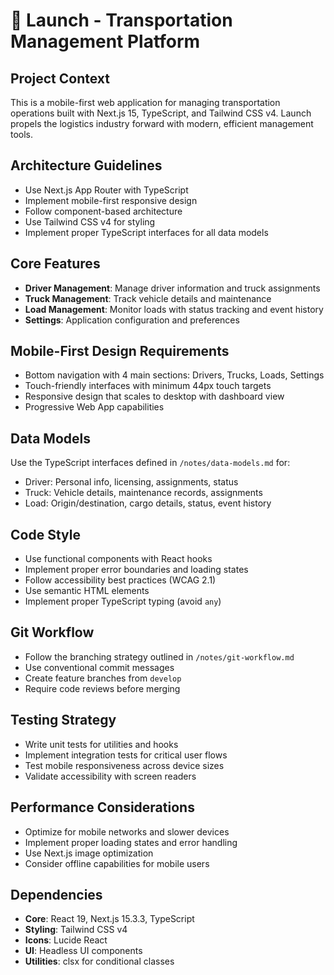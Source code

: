 <!-- Use this file to provide workspace-specific custom instructions to Copilot. For more details, visit https://code.visualstudio.com/docs/copilot/copilot-customization#_use-a-githubcopilotinstructionsmd-file -->

# 🚀 Launch - Transportation Management Platform

## Project Context
This is a mobile-first web application for managing transportation operations built with Next.js 15, TypeScript, and Tailwind CSS v4. Launch propels the logistics industry forward with modern, efficient management tools.

## Architecture Guidelines
- Use Next.js App Router with TypeScript
- Implement mobile-first responsive design
- Follow component-based architecture
- Use Tailwind CSS v4 for styling
- Implement proper TypeScript interfaces for all data models

## Core Features
- **Driver Management**: Manage driver information and truck assignments
- **Truck Management**: Track vehicle details and maintenance
- **Load Management**: Monitor loads with status tracking and event history  
- **Settings**: Application configuration and preferences

## Mobile-First Design Requirements
- Bottom navigation with 4 main sections: Drivers, Trucks, Loads, Settings
- Touch-friendly interfaces with minimum 44px touch targets
- Responsive design that scales to desktop with dashboard view
- Progressive Web App capabilities

## Data Models
Use the TypeScript interfaces defined in `/notes/data-models.md` for:
- Driver: Personal info, licensing, assignments, status
- Truck: Vehicle details, maintenance records, assignments
- Load: Origin/destination, cargo details, status, event history

## Code Style
- Use functional components with React hooks
- Implement proper error boundaries and loading states
- Follow accessibility best practices (WCAG 2.1)
- Use semantic HTML elements
- Implement proper TypeScript typing (avoid `any`)

## Git Workflow
- Follow the branching strategy outlined in `/notes/git-workflow.md`
- Use conventional commit messages
- Create feature branches from `develop`
- Require code reviews before merging

## Testing Strategy
- Write unit tests for utilities and hooks
- Implement integration tests for critical user flows
- Test mobile responsiveness across device sizes
- Validate accessibility with screen readers

## Performance Considerations
- Optimize for mobile networks and slower devices
- Implement proper loading states and error handling
- Use Next.js image optimization
- Consider offline capabilities for mobile users

## Dependencies
- **Core**: React 19, Next.js 15.3.3, TypeScript
- **Styling**: Tailwind CSS v4
- **Icons**: Lucide React
- **UI**: Headless UI components
- **Utilities**: clsx for conditional classes
